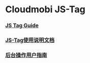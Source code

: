 # Cloudmobi JS-Tag

### [JS Tag Guide](./JSTAG.en.md)

### [JS-Tag使用说明文档](./JSTAG.cn.md)

### [后台操作用户指南](./CloudmobiSSPUserGuide-JSTAG.pdf)
